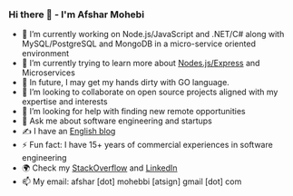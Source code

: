 ### Hi there 👋 - I'm Afshar Mohebi

- 🔭 I’m currently working on Node.js/JavaScript and .NET/C# along with MySQL/PostgreSQL and MongoDB in a micro-service oriented environment
- 🌱 I’m currently trying to learn more about [Nodes.js/Express](https://github.com/afsharm/byprop) and Microservices
- 🤔 In future, I may get my hands dirty with GO language.
- 👯 I’m looking to collaborate on open source projects aligned with my expertise and interests
- 🤔 I’m looking for help with finding new remote opportunities
- 💬 Ask me about software engineering and startups
- ✍️ I have an [English blog](https://dev.to/afsharm/)
- ⚡ Fun fact: I have 15+ years of commercial experiences in software engineering
- 🌍 Check my [StackOverflow](https://stackoverflow.com/users/167670/afshar-mohebi) and [LinkedIn](https://www.linkedin.com/in/afsharm/)
- 📫 My email: afshar [dot] mohebbi [atsign] gmail [dot] com
